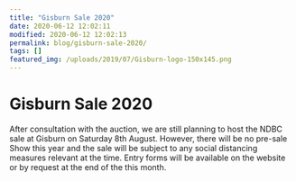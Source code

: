 ```yaml
---
title: "Gisburn Sale 2020"
date: 2020-06-12 12:02:11
modified: 2020-06-12 12:02:13
permalink: blog/gisburn-sale-2020/
tags: []
featured_img: /uploads/2019/07/Gisburn-logo-150x145.png
---
```


# Gisburn Sale 2020

After consultation with the auction, we are still planning to host the NDBC sale at Gisburn on Saturday 8th August. However, there will be no pre-sale Show this year and the sale will be subject to any social distancing measures relevant at the time. Entry forms will be available on the website or by request at the end of the this month.
